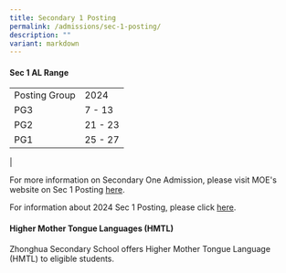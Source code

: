 ```yaml
---
title: Secondary 1 Posting
permalink: /admissions/sec-1-posting/
description: ""
variant: markdown
---
```

#### **Sec 1 AL Range**

|  |  |
|---|---|
| Posting Group | 2024 |
| PG3 | 7 - 13 |
| PG2 | 21 - 23 |
| PG1 | 25 - 27 |
|

For more information on Secondary One Admission, please visit MOE's website on Sec 1 Posting [here](https://moe.gov.sg/secondary/s1-posting/).

For information about 2024 Sec 1 Posting, please click [here](https://www.zhonghuasec.moe.edu.sg/admissions/2024-sec1-briefing-appeals/).

#### **Higher Mother Tongue Languages (HMTL)**
Zhonghua Secondary School offers Higher Mother Tongue Language (HMTL) to eligible students.